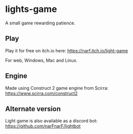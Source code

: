 # lights-game
A small game rewarding patience.

## Play
Play it for free on itch.io here: https://narf.itch.io/light-game

For web, Windows, Mac and Linux.


## Engine
Made using Construct 2 game engine from Scirra: https://www.scirra.com/construct2

## Alternate version
Light game is also available as a discord bot: https://github.com/narFnarF/lightbot
